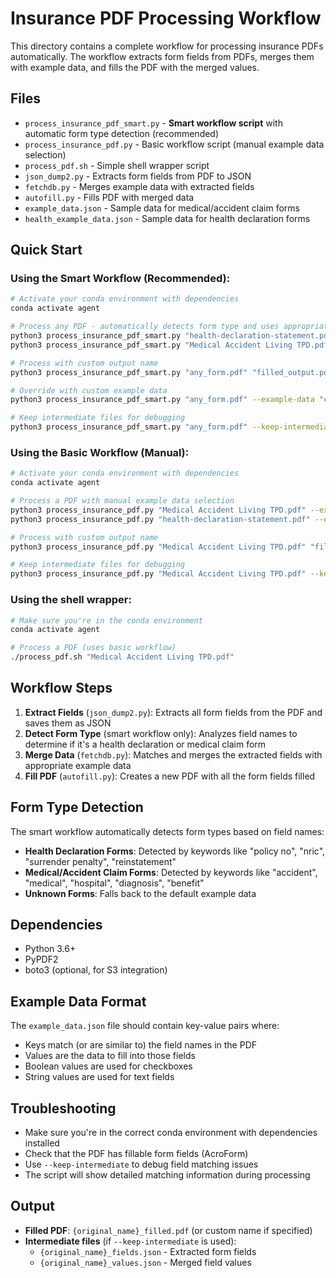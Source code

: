 # Insurance PDF Processing Workflow

This directory contains a complete workflow for processing insurance PDFs automatically. The workflow extracts form fields from PDFs, merges them with example data, and fills the PDF with the merged values.

## Files

- `process_insurance_pdf_smart.py` - **Smart workflow script** with automatic form type detection (recommended)
- `process_insurance_pdf.py` - Basic workflow script (manual example data selection)
- `process_pdf.sh` - Simple shell wrapper script
- `json_dump2.py` - Extracts form fields from PDF to JSON
- `fetchdb.py` - Merges example data with extracted fields
- `autofill.py` - Fills PDF with merged data
- `example_data.json` - Sample data for medical/accident claim forms
- `health_example_data.json` - Sample data for health declaration forms

## Quick Start

### Using the Smart Workflow (Recommended):
```bash
# Activate your conda environment with dependencies
conda activate agent

# Process any PDF - automatically detects form type and uses appropriate data
python3 process_insurance_pdf_smart.py "health-declaration-statement.pdf"
python3 process_insurance_pdf_smart.py "Medical Accident Living TPD.pdf"

# Process with custom output name
python3 process_insurance_pdf_smart.py "any_form.pdf" "filled_output.pdf"

# Override with custom example data
python3 process_insurance_pdf_smart.py "any_form.pdf" --example-data "custom_data.json"

# Keep intermediate files for debugging
python3 process_insurance_pdf_smart.py "any_form.pdf" --keep-intermediate
```

### Using the Basic Workflow (Manual):
```bash
# Activate your conda environment with dependencies
conda activate agent

# Process a PDF with manual example data selection
python3 process_insurance_pdf.py "Medical Accident Living TPD.pdf" --example-data "example_data.json"
python3 process_insurance_pdf.py "health-declaration-statement.pdf" --example-data "health_example_data.json"

# Process with custom output name
python3 process_insurance_pdf.py "Medical Accident Living TPD.pdf" "filled_output.pdf"

# Keep intermediate files for debugging
python3 process_insurance_pdf.py "Medical Accident Living TPD.pdf" --keep-intermediate
```

### Using the shell wrapper:
```bash
# Make sure you're in the conda environment
conda activate agent

# Process a PDF (uses basic workflow)
./process_pdf.sh "Medical Accident Living TPD.pdf"
```

## Workflow Steps

1. **Extract Fields** (`json_dump2.py`): Extracts all form fields from the PDF and saves them as JSON
2. **Detect Form Type** (smart workflow only): Analyzes field names to determine if it's a health declaration or medical claim form
3. **Merge Data** (`fetchdb.py`): Matches and merges the extracted fields with appropriate example data
4. **Fill PDF** (`autofill.py`): Creates a new PDF with all the form fields filled

## Form Type Detection

The smart workflow automatically detects form types based on field names:

- **Health Declaration Forms**: Detected by keywords like "policy no", "nric", "surrender penalty", "reinstatement"
- **Medical/Accident Claim Forms**: Detected by keywords like "accident", "medical", "hospital", "diagnosis", "benefit"
- **Unknown Forms**: Falls back to the default example data

## Dependencies

- Python 3.6+
- PyPDF2
- boto3 (optional, for S3 integration)

## Example Data Format

The `example_data.json` file should contain key-value pairs where:
- Keys match (or are similar to) the field names in the PDF
- Values are the data to fill into those fields
- Boolean values are used for checkboxes
- String values are used for text fields

## Troubleshooting

- Make sure you're in the correct conda environment with dependencies installed
- Check that the PDF has fillable form fields (AcroForm)
- Use `--keep-intermediate` to debug field matching issues
- The script will show detailed matching information during processing

## Output

- **Filled PDF**: `{original_name}_filled.pdf` (or custom name if specified)
- **Intermediate files** (if `--keep-intermediate` is used):
  - `{original_name}_fields.json` - Extracted form fields
  - `{original_name}_values.json` - Merged field values
